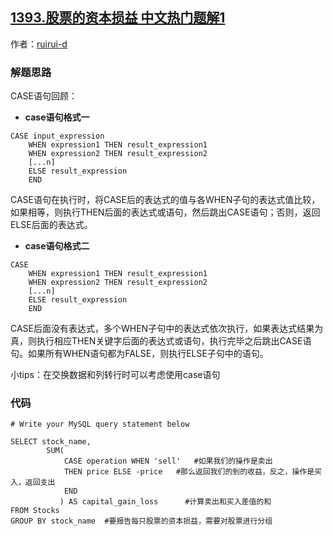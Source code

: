 ## [1393.股票的资本损益 中文热门题解1](https://leetcode.cn/problems/capital-gainloss/solutions/100000/caseyu-ju-by-ruirui-d-10fd)

作者：[ruirui-d](https://leetcode.cn/u/ruirui-d)
### 解题思路
CASE语句回顾：
- **case语句格式一**
```
CASE input_expression
    WHEN expression1 THEN result_expression1
    WHEN expression2 THEN result_expression2
    [...n]
    ELSE result_expression
    END
```
CASE语句在执行时，将CASE后的表达式的值与各WHEN子句的表达式值比较，如果相等，则执行THEN后面的表达式或语句，然后跳出CASE语句；否则，返回ELSE后面的表达式。

- **case语句格式二**
```
CASE
    WHEN expression1 THEN result_expression1
    WHEN expression2 THEN result_expression2
    [...n]
    ELSE result_expression
    END
```
CASE后面没有表达式，多个WHEN子句中的表达式依次执行，如果表达式结果为真，则执行相应THEN关键字后面的表达式或语句，执行完毕之后跳出CASE语句。如果所有WHEN语句都为FALSE，则执行ELSE子句中的语句。

小tips：在交换数据和列转行时可以考虑使用case语句

### 代码

```mysql
# Write your MySQL query statement below

SELECT stock_name,
        SUM(
            CASE operation WHEN 'sell'   #如果我们的操作是卖出
            THEN price ELSE -price   #那么返回我们的到的收益，反之，操作是买入，返回支出
            END                  
           ) AS capital_gain_loss      #计算卖出和买入差值的和
FROM Stocks
GROUP BY stock_name  #要报告每只股票的资本损益，需要对股票进行分组
```